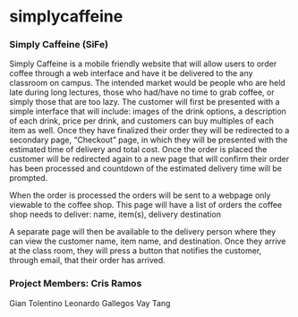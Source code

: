 # simplycaffeine

### Simply Caffeine (SiFe)
Simply Caffeine is a mobile friendly website that will allow users to order coffee through a web interface and have it be delivered to the any classroom on campus. The intended market would be people who are held late during long lectures, those who had/have no time to grab coffee, or simply those that are too lazy. The customer will first be presented with a simple interface that will include: images of the drink options, a description of each drink, price per drink, and customers can buy multiples of each item as well. Once they have finalized their order they will be redirected to a secondary page, “Checkout” page, in which they will be presented with the estimated time of delivery and total cost. Once the order is placed the customer will be redirected again to a new page that will confirm their order has been processed and countdown of the estimated delivery time will be prompted.

When the order is processed the orders will be sent to a webpage only viewable to the coffee shop. This page will have a list of orders the coffee shop needs to deliver: name, item(s), delivery destination

A separate page will then be available to the delivery person where they can view the customer name, item name, and destination. Once they arrive at the class room, they will press a button that notifies the customer, through email, that their order has arrived.

### Project Members: Cris Ramos
Gian Tolentino Leonardo Gallegos Vay Tang
